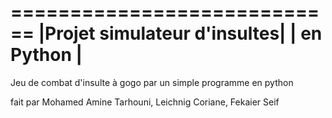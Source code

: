 
 ============================
|Projet simulateur d'insultes|
|        en Python           |
 ============================

Jeu de combat d'insulte à gogo par un simple programme en  python

fait par Mohamed Amine Tarhouni, Leichnig Coriane, Fekaier Seif

